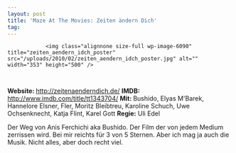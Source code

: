 ```yaml
---
layout: post
title: 'Maze At The Movies: Zeiten ändern Dich'
tag: 
---
```



                <img class="alignnone size-full wp-image-6090" title="zeiten_aendern_idch_poster" src="/uploads/2010/02/zeiten_aendern_idch_poster.jpg" alt="" width="353" height="500" />
<img class="alignnone size-full wp-image-5898" title="movie_review_3stars" src="/uploads/2010/02/movie_review_3stars.png" alt="" width="75" height="15" />
<p><strong> Website: </strong><a href="http://zeitenaenderndich.de/"> <a href="http://zeitenaenderndich.de/">http://zeitenaenderndich.de/</a></a>
<strong>IMDB: </strong> <a href="http://www.imdb.com/title/tt1343704/"><a href="http://www.imdb.com/title/tt1343704/">http://www.imdb.com/title/tt1343704/</a></a>
<strong>Mit: </strong> Bushido, Elyas M'Barek, Hannelore Elsner, Fler, Moritz Bleibtreu, Karoline Schuch, Uwe Ochsenknecht, Katja Flint, Karel Gott
<strong>Regie:</strong> Uli Edel</p>
<p>Der Weg von Anis Ferchichi aka Bushido. Der Film der von jedem Medium zerrissen wird. Bei mir reichts für 3 von 5 Sternen. Aber ich mag ja auch die Musik. Nicht alles, aber doch recht viel.</p>
            
